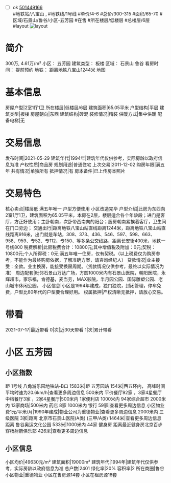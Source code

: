 - [ ] ok [501449166](https://bj.5i5j.com/ershoufang/501449166.html)  
 #地铁站/八宝山 ,  #地铁线/1号线
#单价/4-6 #总价/300-315 #面积/65-70   #区域/石景山/鲁谷/小区-五芳园 #在售 #所在楼层/低楼层 #总楼层/6层 #layout 
![layout](http://image2a.5i5j.com/bdir/layout/dbe642da55ef4223b4924d1b6ce4eb90.jpg_P5.jpg) 
# 简介 
 300万,  4.61万/m² 
小区： 五芳园
建筑类型： 板楼
区域： 石景山 鲁谷
看房时间： 提前预约
地铁： 距离地铁八宝山1244米 地图
# 基本信息 
 房屋户型|2室1厅1卫
所在楼层|低楼层/6层
建筑面积|65.05平米
户型结构|平层
建筑类型|板楼
房屋朝向|东西
建筑结构|砖混
装修情况|精装
供暖方式|集中供暖
配备电梯|无
# 交易信息 
 发布时间|2021-05-29
建筑年代|1994年|建筑年代仅供参考，实际房龄以政府信息为准
产权性质|商品房
规划用途|普通住宅
上次交易|2011-12-02
购房年限|满五年
共有情况|单独所有
抵押情况|有
房本备件|已上传房本照片
# 交易特色 
 核心卖点|楼层低 满五年唯一 户型方便使用 小区改造完毕
户型介绍|此房为东西向2室1厅1卫，建筑面积为65.05平米，本房在2层，楼层适合各个年龄段；进门是客厅，方正好使用；主卧朝南，次卧带西南向的阳台；厨房朝南紧挨着客厅，卫生间在门口旁边；
交通出行|距离地铁八宝山站直线距离1244米，距离地铁八宝山站直线距离916米，出门就是车站，308、373、436、546、597、598、663、958、959、专52、专112、专150、等多条公交线路，距离长安街400米，地铁一号线800
税费解析|此房税费合计：10800元;其中增值税及附加：0元;契税：10800元;个人所得税：0元;满五年唯一住房，仅有契税。（以上税费仅为购房参考，不能作为最终购房依据，了解准确方案，请咨询经纪人）
贷款情况|业主接受：全款。业主换房，能接受换房周期。（贷款情况仅供参考，最终以实际情况为准）
周边配套|毗邻石景山万达广场，方圆1000米内有石景山医院，朝阳医院，永辉超市，家乐福，肯德基，麦当劳，MAX影院，半月园公园、国际雕塑公园、老山城市休闲公园。
小区信息|小区是1994年建成，独门独院，封闭管理，停车免费，户型比80年代的户型要合理好用。
权属抵押|产权清晰无抵押，请放心交易。
# 带看 
 2021-07-17|最近带看	 0|次|近30天带看	 1|次|累计带看
# 小区 五芳园
## 小区指数 
 距 1号线 八角游乐园地铁站-B口 1583米|距 五芳园站 154米|西五环内， 高峰时间平均时速为20.6km/h|查看更多周边信息
500米内 平价餐厅92家 ，3家4星餐厅
中档餐厅3家 ，2家4星餐厅|500米内 1家便利店
1000米内 94家综合超市
2000米内 13家商场|500米内 药店 8家
1000米内 银行 59家|查看更多周边信息
小区物业费1元/平米/月|1990年建成|物业公司为重德物业|查看更多周边信息
2000米内 三级医院 3家|距离 北京市石景山医院(A类) (三甲/A类) 1464米|查看更多周边信息
距离 鲁谷奥运文化公园 533米|1000米内 44家 健身房
距离最近健身房北京百步穿杨射箭俱乐部 426米|查看更多周边信息
## 小区信息 
 小区均价|49630元/m²
建筑面积|19000m²
建筑年代|1994年|建筑年代仅供参考，实际房龄以政府信息为准
总户数|2401
绿化率|20%
容积率|2
所在商圈|鲁谷
小区物业|重德物业
小区在售房源14套
小区在租房源18套
